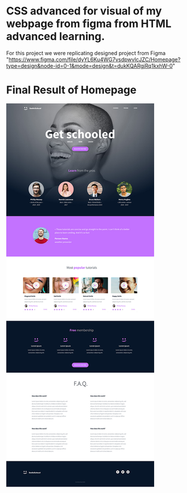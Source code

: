 # CSS advanced for visual of my webpage from figma from HTML advanced learning.
For this project we were replicating designed project from Figma "https://www.figma.com/file/dyYL6Ku4WG7vsdpwvlcJZC/Homepage?type=design&node-id=0-1&mode=design&t=dukKQARgjRq1kxhW-0"

# Final Result of Homepage
![Homepage](https://github.com/M-Pascal/alu-web-development/blob/master/css_advanced/Photos/Homepage.jpg)